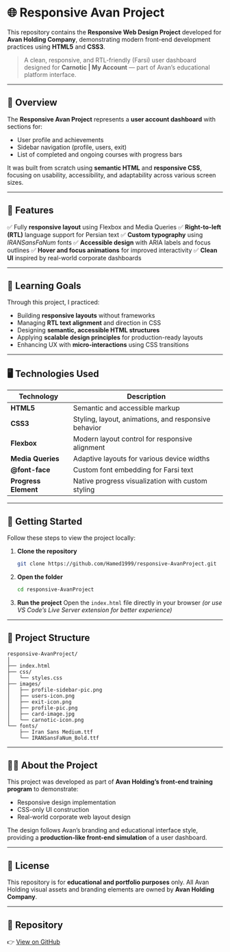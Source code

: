 

# 🌐 Responsive Avan Project

This repository contains the **Responsive Web Design Project** developed for **Avan Holding Company**, demonstrating modern front-end development practices using **HTML5** and **CSS3**.

> A clean, responsive, and RTL-friendly (Farsi) user dashboard designed for **Carnotic | My Account** — part of Avan’s educational platform interface.

---

## 📸 Overview

The **Responsive Avan Project** represents a **user account dashboard** with sections for:

* User profile and achievements
* Sidebar navigation (profile, users, exit)
* List of completed and ongoing courses with progress bars

It was built from scratch using **semantic HTML** and **responsive CSS**, focusing on usability, accessibility, and adaptability across various screen sizes.

---

## 🧩 Features

✅ Fully **responsive layout** using Flexbox and Media Queries
✅ **Right-to-left (RTL)** language support for Persian text
✅ **Custom typography** using *IRANSansFaNum* fonts
✅ **Accessible design** with ARIA labels and focus outlines
✅ **Hover and focus animations** for improved interactivity
✅ **Clean UI** inspired by real-world corporate dashboards

---

## 🧠 Learning Goals

Through this project, I practiced:

* Building **responsive layouts** without frameworks
* Managing **RTL text alignment** and direction in CSS
* Designing **semantic, accessible HTML structures**
* Applying **scalable design principles** for production-ready layouts
* Enhancing UX with **micro-interactions** using CSS transitions

---

## 🖥️ Technologies Used

| Technology           | Description                                          |
| -------------------- | ---------------------------------------------------- |
| **HTML5**            | Semantic and accessible markup                       |
| **CSS3**             | Styling, layout, animations, and responsive behavior |
| **Flexbox**          | Modern layout control for responsive alignment       |
| **Media Queries**    | Adaptive layouts for various device widths           |
| **@font-face**       | Custom font embedding for Farsi text                 |
| **Progress Element** | Native progress visualization with custom styling    |

---

## 🚀 Getting Started

Follow these steps to view the project locally:

1. **Clone the repository**

   ```bash
   git clone https://github.com/Hamed1999/responsive-AvanProject.git
   ```

2. **Open the folder**

   ```bash
   cd responsive-AvanProject
   ```

3. **Run the project**
   Open the `index.html` file directly in your browser
   *(or use VS Code’s Live Server extension for better experience)*

---

## 📁 Project Structure

```
responsive-AvanProject/
│
├── index.html
├── css/
│   └── styles.css
├── images/
│   ├── profile-sidebar-pic.png
│   ├── users-icon.png
│   ├── exit-icon.png
│   ├── profile-pic.png
│   ├── card-image.jpg
│   └── carnotic-icon.png
└── fonts/
    ├── Iran Sans Medium.ttf
    └── IRANSansFaNum_Bold.ttf
```

---

## 🧑‍💼 About the Project

This project was developed as part of **Avan Holding’s front-end training program** to demonstrate:

* Responsive design implementation
* CSS-only UI construction
* Real-world corporate web layout design

The design follows Avan’s branding and educational interface style, providing a **production-like front-end simulation** of a user dashboard.

---

## 📜 License

This repository is for **educational and portfolio purposes** only.
All Avan Holding visual assets and branding elements are owned by **Avan Holding Company**.

---

## 🔗 Repository

👉 [View on GitHub](https://github.com/Hamed1999/responsive-AvanProject)

